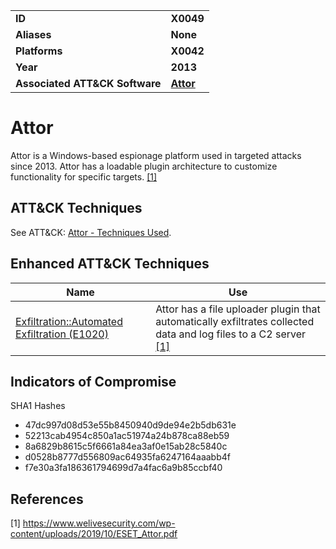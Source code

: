 <table>
<tr>
<td><b>ID</b></td>
<td><b>X0049</b></td>
</tr>
<tr>
<td><b>Aliases</b></td>
<td><b>None</b></td>
</tr>
<tr>
<td><b>Platforms</b></td>
<td><b>X0042</b></td>
</tr>
<tr>
<td><b>Year</b></td>
<td><b>2013</b></td>
</tr>
<tr>
<td><b>Associated ATT&CK Software</b></td>
<td><b><a href="https://attack.mitre.org/software/S0438/">Attor</a></b></td>
</tr>
</table>

# Attor

Attor is a Windows-based espionage platform used in targeted attacks since 2013. Attor has a loadable plugin architecture to customize functionality for specific targets. [[1]](#1)

## ATT&CK Techniques

See ATT&CK: [Attor - Techniques Used](https://attack.mitre.org/software/S0438/).

## Enhanced ATT&CK Techniques

|Name|Use|
|---|---|
|[Exfiltration::Automated Exfiltration (E1020)](../exfiltration/automated-exfiltration.md)|Attor has a file uploader plugin that automatically exfiltrates collected data and log files to a C2 server [[1]](#1)|

## Indicators of Compromise

SHA1 Hashes
- 47dc997d08d53e55b8450940d9de94e2b5db631e
- 52213cab4954c850a1ac51974a24b878ca88eb59
- 8a6829b8615c5f6661a84ea3af0e15ab28c5840c
- d0528b8777d556809ac64935fa6247164aaabb4f
- f7e30a3fa186361794699d7a4fac6a9b85ccbf40

## References

<a name="1">[1]</a> https://www.welivesecurity.com/wp-content/uploads/2019/10/ESET_Attor.pdf